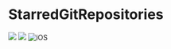 # StarredGitRepositories
<p align="left">
    <img src="https://img.shields.io/badge/Swift-5.1-orange.svg" />
    <img src="https://img.shields.io/badge/Xcode-11.3-orange.svg" />
    <img src="https://img.shields.io/badge/platforms-iOS-brightgreen.svg?style=flat" alt="iOS" />
</p>
